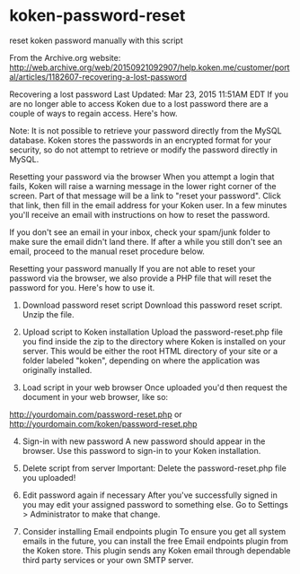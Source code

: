 # koken-password-reset
reset koken password manually with this script

From the Archive.org website:  http://web.archive.org/web/20150921092907/help.koken.me/customer/portal/articles/1182607-recovering-a-lost-password

Recovering a lost password
Last Updated: Mar 23, 2015 11:51AM EDT
If you are no longer able to access Koken due to a lost password there are a couple of ways to regain access. Here's how.

Note: It is not possible to retrieve your password directly from the MySQL database. Koken stores the passwords in an encrypted format for your security, so do not attempt to retrieve or modify the password directly in MySQL.

Resetting your password via the browser
When you attempt a login that fails, Koken will raise a warning message in the lower right corner of the screen. Part of that message will be a link to "reset your password". Click that link, then fill in the email address for your Koken user. In a few minutes you'll receive an email with instructions on how to reset the password.

If you don't see an email in your inbox, check your spam/junk folder to make sure the email didn't land there. If after a while you still don't see an email, proceed to the manual reset procedure below.

Resetting your password manually
If you are not able to reset your password via the browser, we also provide a PHP file that will reset the password for you. Here's how to use it.

1) Download password reset script
Download this password reset script. Unzip the file.

2) Upload script to Koken installation
Upload the password-reset.php file you find inside the zip to the directory where Koken is installed on your server. This would be either the root HTML directory of your site or a folder labeled "koken", depending on where the application was originally installed.

3) Load script in your web browser
Once uploaded you'd then request the document in your web browser, like so:

http://yourdomain.com/password-reset.php or http://yourdomain.com/koken/password-reset.php

4) Sign-in with new password
A new password should appear in the browser. Use this password to sign-in to your Koken installation.

5) Delete script from server
Important: Delete the password-reset.php file you uploaded!

6) Edit password again if necessary
After you've successfully signed in you may edit your assigned password to something else. Go to Settings > Administrator to make that change.

7) Consider installing Email endpoints plugin
To ensure you get all system emails in the future, you can install the free Email endpoints plugin from the Koken store. This plugin sends any Koken email through dependable third party services or your own SMTP server.
